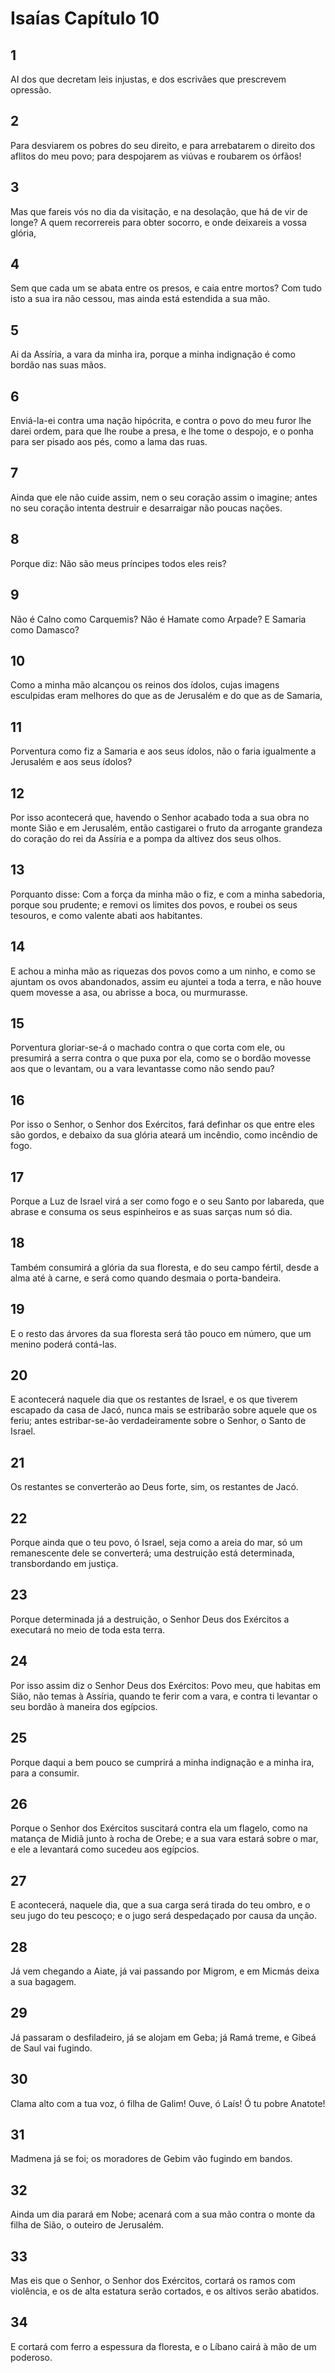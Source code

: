 # Isaías Capítulo 10

## 1
AI dos que decretam leis injustas, e dos escrivães que prescrevem opressão.

## 2
Para desviarem os pobres do seu direito, e para arrebatarem o direito dos aflitos do meu povo; para despojarem as viúvas e roubarem os órfãos!

## 3
Mas que fareis vós no dia da visitação, e na desolação, que há de vir de longe? A quem recorrereis para obter socorro, e onde deixareis a vossa glória,

## 4
Sem que cada um se abata entre os presos, e caia entre mortos? Com tudo isto a sua ira não cessou, mas ainda está estendida a sua mão.

## 5
Ai da Assíria, a vara da minha ira, porque a minha indignação é como bordão nas suas mãos.

## 6
Enviá-la-ei contra uma nação hipócrita, e contra o povo do meu furor lhe darei ordem, para que lhe roube a presa, e lhe tome o despojo, e o ponha para ser pisado aos pés, como a lama das ruas.

## 7
Ainda que ele não cuide assim, nem o seu coração assim o imagine; antes no seu coração intenta destruir e desarraigar não poucas nações.

## 8
Porque diz: Não são meus príncipes todos eles reis?

## 9
Não é Calno como Carquemis? Não é Hamate como Arpade? E Samaria como Damasco?

## 10
Como a minha mão alcançou os reinos dos ídolos, cujas imagens esculpidas eram melhores do que as de Jerusalém e do que as de Samaria,

## 11
Porventura como fiz a Samaria e aos seus ídolos, não o faria igualmente a Jerusalém e aos seus ídolos?

## 12
Por isso acontecerá que, havendo o Senhor acabado toda a sua obra no monte Sião e em Jerusalém, então castigarei o fruto da arrogante grandeza do coração do rei da Assíria e a pompa da altivez dos seus olhos.

## 13
Porquanto disse: Com a força da minha mão o fiz, e com a minha sabedoria, porque sou prudente; e removi os limites dos povos, e roubei os seus tesouros, e como valente abati aos habitantes.

## 14
E achou a minha mão as riquezas dos povos como a um ninho, e como se ajuntam os ovos abandonados, assim eu ajuntei a toda a terra, e não houve quem movesse a asa, ou abrisse a boca, ou murmurasse.

## 15
Porventura gloriar-se-á o machado contra o que corta com ele, ou presumirá a serra contra o que puxa por ela, como se o bordão movesse aos que o levantam, ou a vara levantasse como não sendo pau?

## 16
Por isso o Senhor, o Senhor dos Exércitos, fará definhar os que entre eles são gordos, e debaixo da sua glória ateará um incêndio, como incêndio de fogo.

## 17
Porque a Luz de Israel virá a ser como fogo e o seu Santo por labareda, que abrase e consuma os seus espinheiros e as suas sarças num só dia.

## 18
Também consumirá a glória da sua floresta, e do seu campo fértil, desde a alma até à carne, e será como quando desmaia o porta-bandeira.

## 19
E o resto das árvores da sua floresta será tão pouco em número, que um menino poderá contá-las.

## 20
E acontecerá naquele dia que os restantes de Israel, e os que tiverem escapado da casa de Jacó, nunca mais se estribarão sobre aquele que os feriu; antes estribar-se-ão verdadeiramente sobre o Senhor, o Santo de Israel.

## 21
Os restantes se converterão ao Deus forte, sim, os restantes de Jacó.

## 22
Porque ainda que o teu povo, ó Israel, seja como a areia do mar, só um remanescente dele se converterá; uma destruição está determinada, transbordando em justiça.

## 23
Porque determinada já a destruição, o Senhor Deus dos Exércitos a executará no meio de toda esta terra.

## 24
Por isso assim diz o Senhor Deus dos Exércitos: Povo meu, que habitas em Sião, não temas à Assíria, quando te ferir com a vara, e contra ti levantar o seu bordão à maneira dos egípcios.

## 25
Porque daqui a bem pouco se cumprirá a minha indignação e a minha ira, para a consumir.

## 26
Porque o Senhor dos Exércitos suscitará contra ela um flagelo, como na matança de Midiã junto à rocha de Orebe; e a sua vara estará sobre o mar, e ele a levantará como sucedeu aos egípcios.

## 27
E acontecerá, naquele dia, que a sua carga será tirada do teu ombro, e o seu jugo do teu pescoço; e o jugo será despedaçado por causa da unção.

## 28
Já vem chegando a Aiate, já vai passando por Migrom, e em Micmás deixa a sua bagagem.

## 29
Já passaram o desfiladeiro, já se alojam em Geba; já Ramá treme, e Gibeá de Saul vai fugindo.

## 30
Clama alto com a tua voz, ó filha de Galim! Ouve, ó Laís! Ó tu pobre Anatote!

## 31
Madmena já se foi; os moradores de Gebim vão fugindo em bandos.

## 32
Ainda um dia parará em Nobe; acenará com a sua mão contra o monte da filha de Sião, o outeiro de Jerusalém.

## 33
Mas eis que o Senhor, o Senhor dos Exércitos, cortará os ramos com violência, e os de alta estatura serão cortados, e os altivos serão abatidos.

## 34
E cortará com ferro a espessura da floresta, e o Líbano cairá à mão de um poderoso.

